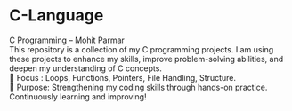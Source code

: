 # C-Language <br>
C Programming – Mohit Parmar <br>
This repository is a collection of my C programming projects. I am using these projects to enhance my skills, improve problem-solving abilities, and deepen my understanding of C concepts.
<br>
🔹 Focus : Loops, Functions, Pointers, File Handling, Structure.<br>
🔹 Purpose: Strengthening my coding skills through hands-on practice.
<br>
Continuously learning and improving!
